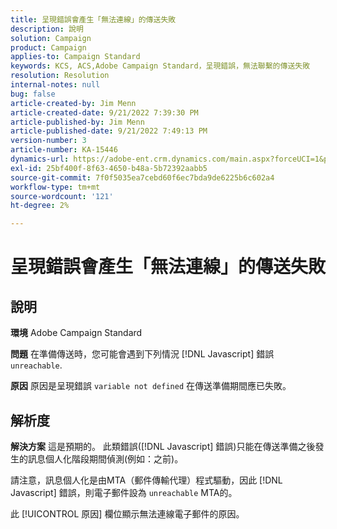 ```yaml
---
title: 呈現錯誤會產生「無法連線」的傳送失敗
description: 說明
solution: Campaign
product: Campaign
applies-to: Campaign Standard
keywords: KCS, ACS,Adobe Campaign Standard，呈現錯誤，無法聯繫的傳送失敗
resolution: Resolution
internal-notes: null
bug: false
article-created-by: Jim Menn
article-created-date: 9/21/2022 7:39:30 PM
article-published-by: Jim Menn
article-published-date: 9/21/2022 7:49:13 PM
version-number: 3
article-number: KA-15446
dynamics-url: https://adobe-ent.crm.dynamics.com/main.aspx?forceUCI=1&pagetype=entityrecord&etn=knowledgearticle&id=31bf9718-e539-ed11-9db1-0022480866ad
exl-id: 25bf400f-8f63-4650-b48a-5b72392aabb5
source-git-commit: 7f0f5035ea7cebd60f6ec7bda9de6225b6c602a4
workflow-type: tm+mt
source-wordcount: '121'
ht-degree: 2%

---
```


# 呈現錯誤會產生「無法連線」的傳送失敗

## 說明


<b>環境</b>
Adobe Campaign Standard

<b>問題</b>
在準備傳送時，您可能會遇到下列情況 [!DNL Javascript] 錯誤 `unreachable`.

<b>原因</b>
原因是呈現錯誤 `variable not defined` 在傳送準備期間應已失敗。


## 解析度


<b>解決方案</b>
這是預期的。 此類錯誤([!DNL Javascript] 錯誤)只能在傳送準備之後發生的訊息個人化階段期間偵測(例如：之前)。

請注意，訊息個人化是由MTA（郵件傳輸代理）程式驅動，因此 [!DNL Javascript] 錯誤，則電子郵件設為 `unreachable` MTA的。

此 [!UICONTROL 原因] 欄位顯示無法連線電子郵件的原因。
